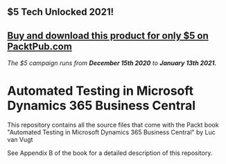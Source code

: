 ## $5 Tech Unlocked 2021!
[Buy and download this product for only $5 on PacktPub.com](https://www.packtpub.com/)
-----
*The $5 campaign         runs from __December 15th 2020__ to __January 13th 2021.__*

# Automated Testing in Microsoft Dynamics 365 Business Central

This repository contains all the source files that come with the Packt book "Automated Testing in Microsoft Dynamics 365 Business Central" by Luc van Vugt

See Appendix B of the book for a detailed description of this repository.
